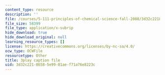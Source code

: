 ```yaml
---
content_type: resource
description: ''
file: /courses/5-111-principles-of-chemical-science-fall-2008/3d32c22186585e9981aef71a76e8223c_iev2WlpKoGc.vtt
file_size: 58399
file_type: application/x-subrip
hide_download: true
hide_download_original: null
learning_resource_types: []
license: https://creativecommons.org/licenses/by-nc-sa/4.0/
ocw_type: OCWFile
resourcetype: Other
title: 3play caption file
uid: 3d32c221-8658-5e99-81ae-f71a76e8223c
---
```

